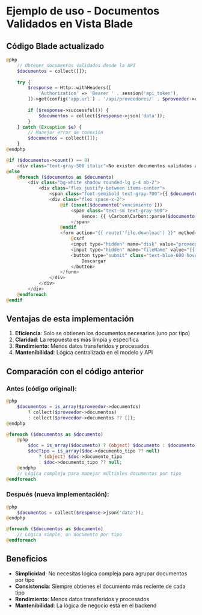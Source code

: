 # Ejemplo de uso - Documentos Validados en Vista Blade

## Código Blade actualizado

```php
@php
    // Obtener documentos validados desde la API
    $documentos = collect([]);
    
    try {
        $response = Http::withHeaders([
            'Authorization' => 'Bearer ' . session('api_token'),
        ])->get(config('app.url') . '/api/proveedores/' . $proveedor->cuit . '/documentos-validados');
        
        if ($response->successful()) {
            $documentos = collect($response->json('data'));
        }
    } catch (Exception $e) {
        // Manejar error de conexión
        $documentos = collect([]);
    }
@endphp

@if ($documentos->count() == 0)
    <div class="text-gray-500 italic">No existen documentos validados asociados al proveedor</div>
@else
    @foreach ($documentos as $documento)
        <div class="bg-white shadow rounded-lg p-4 mb-2">
            <div class="flex justify-between items-center">
                <span class="font-semibold text-gray-700">{{ $documento['tipo_documento']['nombre'] }}</span>
                <div class="flex space-x-2">
                    @if (isset($documento['vencimiento']))
                        <span class="text-sm text-gray-500">
                            Vence: {{ \Carbon\Carbon::parse($documento['vencimiento'])->format('d-m-Y') }}
                        </span>
                    @endif
                    <form action="{{ route('file.download') }}" method="POST">
                        @csrf
                        <input type="hidden" name="disk" value="proveedores">
                        <input type="hidden" name="fileName" value="{{ $documento['file_storage'] }}">
                        <button type="submit" class="text-blue-600 hover:text-blue-800 text-sm">
                            Descargar
                        </button>
                    </form>
                </div>
            </div>
        </div>
    @endforeach
@endif
```

## Ventajas de esta implementación

1. **Eficiencia**: Solo se obtienen los documentos necesarios (uno por tipo)
2. **Claridad**: La respuesta es más limpia y específica
3. **Rendimiento**: Menos datos transferidos y procesados
4. **Mantenibilidad**: Lógica centralizada en el modelo y API

## Comparación con el código anterior

### Antes (código original):
```php
@php
    $documentos = is_array($proveedor->documentos)
        ? collect($proveedor->documentos)
        : collect($proveedor->documentos ?? []);
@endphp

@foreach ($documentos as $documento)
    @php
        $doc = is_array($documento) ? (object) $documento : $documento;
        $docTipo = is_array($doc->documento_tipo ?? null)
            ? (object) $doc->documento_tipo
            : $doc->documento_tipo ?? null;
    @endphp
    // Lógica compleja para manejar múltiples documentos por tipo
@endforeach
```

### Después (nueva implementación):
```php
@php
    $documentos = collect($response->json('data'));
@endphp

@foreach ($documentos as $documento)
    // Lógica simple, un documento por tipo
@endforeach
```

## Beneficios

- **Simplicidad**: No necesitas lógica compleja para agrupar documentos por tipo
- **Consistencia**: Siempre obtienes el documento más reciente de cada tipo
- **Rendimiento**: Menos datos transferidos y procesados
- **Mantenibilidad**: La lógica de negocio está en el backend 